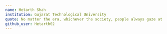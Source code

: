 ```yaml
---
name: Hetarth Shah
institution: Gujarat Technological University
quote: No matter the era, whichever the society, people always gaze at the stars when young. Then they stretch out their hands and try to catch them. And then one day, they realize their arms are not long enough to catch the stars, and that’s when they grow up.
github_user: Hetarth02
---
```

